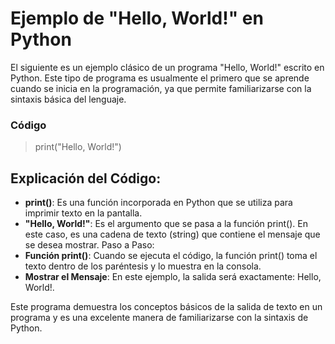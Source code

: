 # Ejemplo de "Hello, World!" en Python
El siguiente es un ejemplo clásico de un programa "Hello, World!" escrito en Python. Este tipo de programa es usualmente el primero que se aprende cuando se inicia en la programación, ya que permite familiarizarse con la sintaxis básica del lenguaje.
### Código
> print("Hello, World!")
## Explicación del Código:
* __print()__: Es una función incorporada en Python que se utiliza para imprimir texto en la pantalla. 
* __"Hello, World!"__: Es el argumento que se pasa a la función print(). En este caso, es una cadena de texto (string) que contiene el mensaje que se desea mostrar.
Paso a Paso:
* __Función print()__: Cuando se ejecuta el código, la función print() toma el texto dentro de los paréntesis y lo muestra en la consola.
* __Mostrar el Mensaje__: En este ejemplo, la salida será exactamente: Hello, World!.

Este programa demuestra los conceptos básicos de la salida de texto en un programa y es una excelente manera de familiarizarse con la sintaxis de Python.